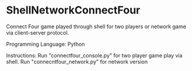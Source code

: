 # ShellNetworkConnectFour
Connect Four game played through shell for two players or network game via client-server protocol.

Programming Language: Python

Instructions: Run "connectfour_console.py" for two player game play via shell. 
Run "connecntfour_network.py" for network version
